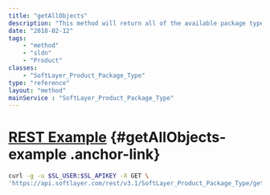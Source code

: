 ```yaml
---
title: "getAllObjects"
description: "This method will return all of the available package types. "
date: "2018-02-12"
tags:
    - "method"
    - "sldn"
    - "Product"
classes:
    - "SoftLayer_Product_Package_Type"
type: "reference"
layout: "method"
mainService : "SoftLayer_Product_Package_Type"
---
```


# [REST Example](#getAllObjects-example) <a href="/article/rest/"><i class="fas fa-question"></i></a> {#getAllObjects-example .anchor-link} 
```bash
curl -g -u $SL_USER:$SL_APIKEY -X GET \
'https://api.softlayer.com/rest/v3.1/SoftLayer_Product_Package_Type/getAllObjects'
```
